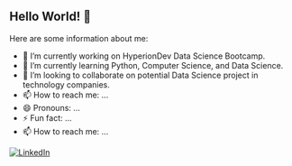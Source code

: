 ## Hello World! 👋

Here are some information about me:

- 🔭 I’m currently working on HyperionDev Data Science Bootcamp.
- 🌱 I’m currently learning Python, Computer Science, and Data Science.
- 👯 I’m looking to collaborate on potential Data Science project in technology companies.
- 📫 How to reach me: ...
- 😄 Pronouns: ...
- ⚡ Fun fact: ...
- 📫 How to reach me: ...

[![LinkedIn][linkedin-shield]][linkedin-url]

[linkedin-shield]: https://img.shields.io/badge/-LinkedIn-black.svg?style=for-the-badge&logo=linkedin&colorB=555
[linkedin-url]: https://www.linkedin.com/in/kuo-hao-huang/
